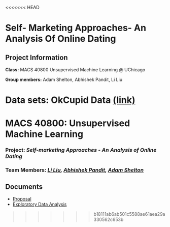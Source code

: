 <<<<<<< HEAD
# Self- Marketing Approaches- An Analysis Of Online Dating


## Project Information

**Class:** MACS 40800 Unsupervised Machine Learning @ UChicago

**Group members:** Adam Shelton, Abhishek Pandit, Li Liu

**Data sets:** OkCupid Data [(link)](https://github.com/rudeboybert/JSE_OkCupid)
=======
# MACS 40800: Unsupervised Machine Learning
### **Project:** *Self-marketing Approaches - An Analysis of Online Dating*
### **Team Members:** _[Li Liu](https://github.com/liu431), [Abhishek Pandit](https://github.com/policyglot), [Adam Shelton](https://github.com/tonofshell)_

## Documents
- [Proposal](liu_pandit_shelton_proposal.pdf)
- [Exploratory Data Analysis](https://tonofshell.me/unsupervised-dating/EDA/eda.html)
>>>>>>> b18111ab6ab501c5588ae61aea29a330562c653b
